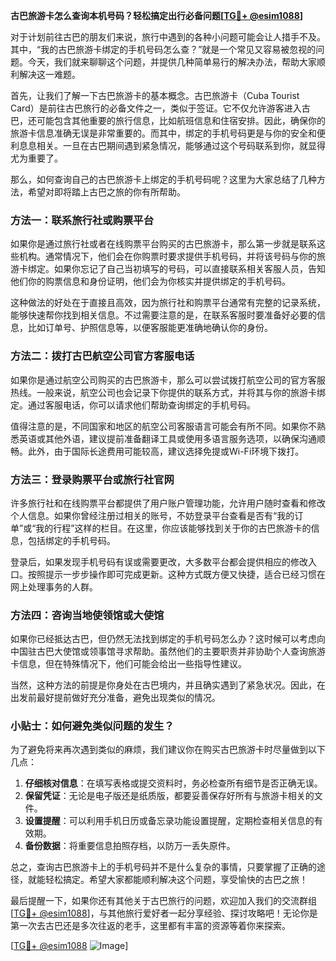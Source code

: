 **古巴旅游卡怎么查询本机号码？轻松搞定出行必备问题[[TG💪+ @esim1088](https://t.me/s/esim1088)]**

对于计划前往古巴的朋友们来说，旅行中遇到的各种小问题可能会让人措手不及。其中，“我的古巴旅游卡绑定的手机号码怎么查？”就是一个常见又容易被忽视的问题。今天，我们就来聊聊这个问题，并提供几种简单易行的解决办法，帮助大家顺利解决这一难题。

首先，让我们了解一下古巴旅游卡的基本概念。古巴旅游卡（Cuba Tourist Card）是前往古巴旅行的必备文件之一，类似于签证。它不仅允许游客进入古巴，还可能包含其他重要的旅行信息，比如航班信息和住宿安排。因此，确保你的旅游卡信息准确无误是非常重要的。而其中，绑定的手机号码更是与你的安全和便利息息相关。一旦在古巴期间遇到紧急情况，能够通过这个号码联系到你，就显得尤为重要了。

那么，如何查询自己的古巴旅游卡上绑定的手机号码呢？这里为大家总结了几种方法，希望对即将踏上古巴之旅的你有所帮助。

### 方法一：联系旅行社或购票平台

如果你是通过旅行社或者在线购票平台购买的古巴旅游卡，那么第一步就是联系这些机构。通常情况下，他们会在你购票时要求提供手机号码，并将该号码与你的旅游卡绑定。如果你忘记了自己当初填写的号码，可以直接联系相关客服人员，告知他们你的购票信息和身份证明，他们会为你核实并提供绑定的手机号码。

这种做法的好处在于直接且高效，因为旅行社和购票平台通常有完整的记录系统，能够快速帮你找到相关信息。不过需要注意的是，在联系客服时要准备好必要的信息，比如订单号、护照信息等，以便客服能更准确地确认你的身份。

### 方法二：拨打古巴航空公司官方客服电话

如果你是通过航空公司购买的古巴旅游卡，那么可以尝试拨打航空公司的官方客服热线。一般来说，航空公司也会记录下你提供的联系方式，并将其与你的旅游卡绑定。通过客服电话，你可以请求他们帮助查询绑定的手机号码。

值得注意的是，不同国家和地区的航空公司客服语言可能会有所不同。如果你不熟悉英语或其他外语，建议提前准备翻译工具或使用多语言服务选项，以确保沟通顺畅。此外，由于国际长途费用可能较高，建议选择免提或Wi-Fi环境下拨打。

### 方法三：登录购票平台或旅行社官网

许多旅行社和在线购票平台都提供了用户账户管理功能，允许用户随时查看和修改个人信息。如果你曾经注册过相关的账号，不妨登录平台查看是否有“我的订单”或“我的行程”这样的栏目。在这里，你应该能够找到关于你的古巴旅游卡的信息，包括绑定的手机号码。

登录后，如果发现手机号码有误或需要更改，大多数平台都会提供相应的修改入口。按照提示一步步操作即可完成更新。这种方式既方便又快捷，适合已经习惯在网上处理事务的人群。

### 方法四：咨询当地使领馆或大使馆

如果你已经抵达古巴，但仍然无法找到绑定的手机号码怎么办？这时候可以考虑向中国驻古巴大使馆或领事馆寻求帮助。虽然他们的主要职责并非协助个人查询旅游卡信息，但在特殊情况下，他们可能会给出一些指导性建议。

当然，这种方法的前提是你身处在古巴境内，并且确实遇到了紧急状况。因此，在出发前最好提前做好充分准备，避免出现类似的情况。

### 小贴士：如何避免类似问题的发生？

为了避免将来再次遇到类似的麻烦，我们建议你在购买古巴旅游卡时尽量做到以下几点：

1. **仔细核对信息**：在填写表格或提交资料时，务必检查所有细节是否正确无误。
2. **保留凭证**：无论是电子版还是纸质版，都要妥善保存好所有与旅游卡相关的文件。
3. **设置提醒**：可以利用手机日历或备忘录功能设置提醒，定期检查相关信息的有效期。
4. **备份数据**：将重要信息拍照存档，以防万一丢失原件。

总之，查询古巴旅游卡上的手机号码并不是什么复杂的事情，只要掌握了正确的途径，就能轻松搞定。希望大家都能顺利解决这个问题，享受愉快的古巴之旅！

最后提醒一下，如果你还有其他关于古巴旅行的问题，欢迎加入我们的交流群组[[TG💪+ @esim1088](https://t.me/s/esim1088)]，与其他旅行爱好者一起分享经验、探讨攻略吧！无论你是第一次去古巴还是多次往返的老手，这里都有丰富的资源等着你来探索。

[[TG💪+ @esim1088](https://t.me/s/esim1088) ![Image](https://i.postimg.cc/4NQfJmqS/Snipaste-2025-05-13-00-14-12.png)]